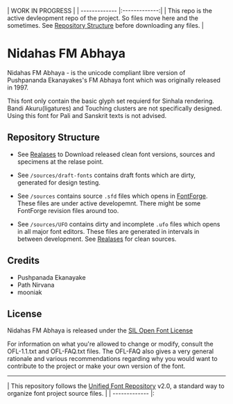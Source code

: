 
|  WORK IN PROGRESS      | 
| ------------- |:-------------:| 
| This repo is the active devleopment repo of the project. So files move here and the sometimes. See [Repository Structure](#repository-structure) before downloading any files.       | 




Nidahas FM Abhaya
==============

Nidahas FM Abhaya - is the unicode compliant libre version of Pushpananda Ekanayakes's FM Abhaya font which was originally released in 1997.

This font only contain the basic glyph set requierd for Sinhala rendering. Bandi Akuru(ligatures) and Touching clusters are not specifically designed. Using this font for Pali and Sanskrit texts is not advised.


## Repository Structure

- See [Realases](https://github.com/mooniak/abhaya-libre/releases) to Download released clean font versions, sources and specimens at the relase point.

- See `/sources/draft-fonts` contains draft fonts which are dirty, generated for design testing.

- See `/sources` contains source `.sfd` files which opens in [FontForge](http://fontforge.github.io/en-US/). These files are under active developemnt. There might be some FontForge revision files around too.

- See `/sources/UFO` contains dirty and incomplete `.ufo` files which opens in all major font editors. These files are generated in intervals in between development. See [Realases](https://github.com/mooniak/abhaya-libre/releases) for clean sources.


## Credits

- Pushpanada Ekanayake
- Path Nirvana
- mooniak

## License

Nidahas FM Abhaya is released under the  [SIL Open Font License](http://scripts.sil.org/OFL)

For information on what you're allowed to change or modify, consult the
OFL-1.1.txt and OFL-FAQ.txt files. The OFL-FAQ also gives a very general
rationale and various recommendations regarding why you would want to
contribute to the project or make your own version of the font.



***

|   This repository follows the [Unified Font Repository](https://github.com/raphaelbastide/Unified-Font-Repository) v2.0, a standard way to organize font project source files.           | 
| ------------- |:
